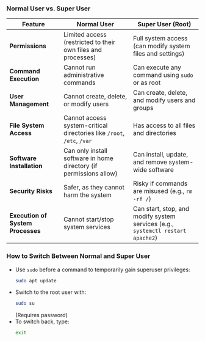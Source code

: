 ### **Normal User vs. Super User**  

| Feature          | Normal User | Super User (Root) |
|-----------------|------------|-------------------|
| **Permissions**  | Limited access (restricted to their own files and processes) | Full system access (can modify system files and settings) |
| **Command Execution** | Cannot run administrative commands | Can execute any command using `sudo` or as root |
| **User Management** | Cannot create, delete, or modify users | Can create, delete, and modify users and groups |
| **File System Access** | Cannot access system-critical directories like `/root`, `/etc`, `/var` | Has access to all files and directories |
| **Software Installation** | Can only install software in home directory (if permissions allow) | Can install, update, and remove system-wide software |
| **Security Risks** | Safer, as they cannot harm the system | Risky if commands are misused (e.g., `rm -rf /`) |
| **Execution of System Processes** | Cannot start/stop system services | Can start, stop, and modify system services (e.g., `systemctl restart apache2`) |

### **How to Switch Between Normal and Super User**  
- Use `sudo` before a command to temporarily gain superuser privileges:
  ```sh
  sudo apt update
  ```
- Switch to the root user with:
  ```sh
  sudo su
  ```
  (Requires password)
- To switch back, type:
  ```sh
  exit
  ```  